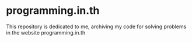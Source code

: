# programming.in.th
This repository is dedicated to me, archiving my code for solving problems in the website programming.in.th
